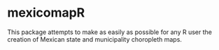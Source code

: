 # mexicomapR
This package attempts to make as easily as possible for any R user the creation of Mexican state and municipality choropleth maps. 

